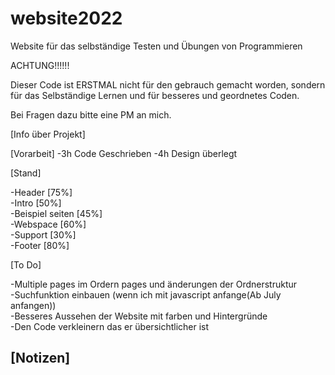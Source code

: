 # website2022
Website für das selbständige Testen und Übungen von Programmieren

ACHTUNG!!!!!!

Dieser Code ist ERSTMAL nicht für den gebrauch gemacht worden, sondern für das Selbständige Lernen und für besseres und geordnetes Coden.

Bei Fragen dazu bitte eine PM an mich.

[Info über Projekt]

 [Vorarbeit] 
  -3h Code Geschrieben
  -4h Design überlegt

[Stand]

-Header [75%]<br>
-Intro [50%]<br>
-Beispiel seiten [45%]<br>
-Webspace [60%]<br>
-Support [30%]<br>
-Footer [80%]<br>

[To Do]

-Multiple pages im Ordern pages und änderungen der Ordnerstruktur<br>
-Suchfunktion einbauen (wenn ich mit javascript anfange(Ab July anfangen))<br>
-Besseres Aussehen der Website mit farben und Hintergründe<br>
-Den Code verkleinern das er übersichtlicher ist<br>


[Notizen]
-

